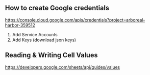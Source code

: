 ## How to create Google credentials

https://console.cloud.google.com/apis/credentials?project=arboreal-harbor-359512

1. Add Service Accounts
1. Add Keys (download json keys)

## Reading & Writing Cell Values

https://developers.google.com/sheets/api/guides/values
